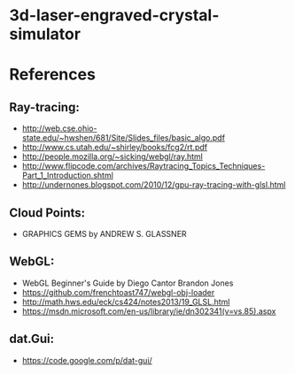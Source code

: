 # 3d-laser-engraved-crystal-simulator

# References
## Ray-tracing:
- http://web.cse.ohio-state.edu/~hwshen/681/Site/Slides_files/basic_algo.pdf
- http://www.cs.utah.edu/~shirley/books/fcg2/rt.pdf
- http://people.mozilla.org/~sicking/webgl/ray.html
- http://www.flipcode.com/archives/Raytracing_Topics_Techniques-Part_1_Introduction.shtml
- http://undernones.blogspot.com/2010/12/gpu-ray-tracing-with-glsl.html

## Cloud Points:
- GRAPHICS GEMS by ANDREW S. GLASSNER  

## WebGL:
- WebGL Beginner's Guide by Diego Cantor Brandon Jones  
- https://github.com/frenchtoast747/webgl-obj-loader
- http://math.hws.edu/eck/cs424/notes2013/19_GLSL.html
- https://msdn.microsoft.com/en-us/library/ie/dn302341(v=vs.85).aspx

## dat.Gui:
- https://code.google.com/p/dat-gui/
